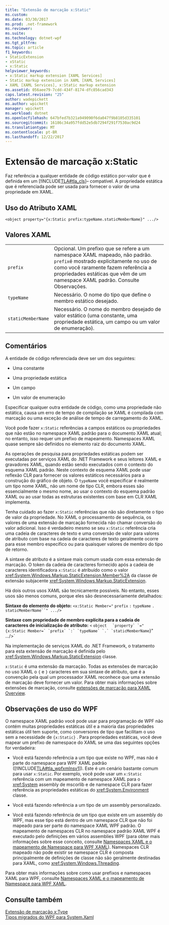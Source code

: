 ```yaml
---
title: "Extensão de marcação x:Static"
ms.custom: 
ms.date: 03/30/2017
ms.prod: .net-framework
ms.reviewer: 
ms.suite: 
ms.technology: dotnet-wpf
ms.tgt_pltfrm: 
ms.topic: article
f1_keywords:
- StaticExtension
- xStatic
- x:Static
helpviewer_keywords:
- x:Static markup extension [XAML Services]
- Static markup extension in XAML [XAML Services]
- XAML [XAML Services], x:Static markup extension
ms.assetid: 056aee79-7cdd-434f-8174-dfc856cad343
caps.latest.revision: "25"
author: wadepickett
ms.author: wpickett
manager: wpickett
ms.workload: dotnet
ms.openlocfilehash: 647bfed7b321a949090f6da047f9b8105d335101
ms.sourcegitcommit: 16186c34a957fdd52e5db7294f291f7530ac9d24
ms.translationtype: MT
ms.contentlocale: pt-BR
ms.lasthandoff: 12/22/2017
---
```

# <a name="xstatic-markup-extension"></a>Extensão de marcação x:Static
Faz referência a qualquer entidade de código estático por-valor que é definida em um [!INCLUDE[TLA#tla_cls](../../../includes/tlasharptla-cls-md.md)]– compatível. A propriedade estática que é referenciada pode ser usada para fornecer o valor de uma propriedade em XAML.  
  
## <a name="xaml-attribute-usage"></a>Uso do Atributo XAML  
  
```xaml  
<object property="{x:Static prefix:typeName.staticMemberName}" .../>  
```  
  
## <a name="xaml-values"></a>Valores XAML  
  
|||  
|-|-|  
|`prefix`|Opcional. Um prefixo que se refere a um namespace XAML mapeado, não padrão. `prefix`é mostrado explicitamente no uso de como você raramente fazem referência a propriedades estáticas que vêm de um namespace XAML padrão. Consulte Observações.|  
|`typeName`|Necessário. O nome do tipo que define o membro estático desejado.|  
|`staticMemberName`|Necessário. O nome do membro desejado de valor estático (uma constante, uma propriedade estática, um campo ou um valor de enumeração).|  
  
## <a name="remarks"></a>Comentários  
 A entidade de código referenciada deve ser um dos seguintes:  
  
-   Uma constante  
  
-   Uma propriedade estática  
  
-   Um campo  
  
-   Um valor de enumeração  
  
 Especificar qualquer outra entidade de código, como uma propriedade não estática, causa um erro de tempo de compilação se XAML é compilada com marcação ou uma exceção de análise de tempo de carregamento do XAML.  
  
 Você pode fazer `x:Static` referências a campos estáticos ou propriedades que não estão no namespace XAML padrão para o documento XAML atual; no entanto, isso requer um prefixo de mapeamento. Namespaces XAML quase sempre são definidos no elemento raiz do documento XAML.  
  
 As operações de pesquisa para propriedades estáticas podem ser executadas por serviços XAML do .NET Framework e seus leitores XAML e gravadores XAML, quando estão sendo executados com o contexto do esquema XAML padrão. Neste contexto de esquema XAML pode usar reflexão CLR para fornecer os valores estáticos necessários para a construção do gráfico de objeto. O `typeName` você especificar é realmente um tipo nome XAML, não um nome de tipo CLR, embora esses são essencialmente o mesmo nome, ao usar o contexto do esquema padrão XAML ou ao usar todas as estruturas existentes com base em CLR XAML implementa.  
  
 Tenha cuidado ao fazer `x:Static` referências que não são diretamente o tipo de valor da propriedade. No XAML o processamento de sequência, os valores de uma extensão de marcação fornecida não chamar conversão do valor adicional. Isso é verdadeiro mesmo se seu `x:Static` referência cria uma cadeia de caracteres de texto e uma conversão de valor para valores de atributo com base na cadeia de caracteres de texto geralmente ocorre para esse membro específico ou para quaisquer valores de membro do tipo de retorno.  
  
 A sintaxe de atributo é a sintaxe mais comum usada com essa extensão de marcação. O token da cadeia de caracteres fornecido após a cadeia de caracteres identificadora `x:Static` é atribuído como o valor <xref:System.Windows.Markup.StaticExtension.Member%2A> da classe de extensão subjacente <xref:System.Windows.Markup.StaticExtension>.  
  
 Há dois outros usos XAML são tecnicamente possíveis. No entanto, esses usos são menos comuns, porque eles são desnecessariamente detalhados:  
  
 **Sintaxe do elemento do objeto:** `<x:Static Member="` `prefix` `:` `typeName` `.` `staticMemberName``" .../>`  
  
 **Sintaxe com propriedade de membro explícita para a cadeia de caracteres de inicialização de atributo:** `<` `object`  ``  `property` `="{x:Static Member=` `prefix` `:` `typeName` `.` `staticMemberName``}" .../>`  
  
 Na implementação de serviços XAML do .NET Framework, o tratamento para esta extensão de marcação é definida pelo <xref:System.Windows.Markup.StaticExtension> classe.  
  
 `x:Static` é uma extensão da marcação. Todas as extensões de marcação no uso XAML o `{` e `}` caracteres em sua sintaxe de atributo, que é a convenção pela qual um processador XAML reconhece que uma extensão de marcação deve fornecer um valor. Para obter mais informações sobre extensões de marcação, consulte [extensões de marcação para XAML Overview](../../../docs/framework/xaml-services/markup-extensions-for-xaml-overview.md).  
  
## <a name="wpf-usage-notes"></a>Observações de uso do WPF  
 O namespace XAML padrão você pode usar para programação de WPF não contém muitas propriedades estáticas útil e a maioria das propriedades estáticas útil tem suporte, como conversores de tipo que facilitam o uso sem a necessidade de `{x:Static}` . Para propriedades estáticas, você deve mapear um prefixo de namespace do XAML se uma das seguintes opções for verdadeira:  
  
-   Você está fazendo referência a um tipo que existe no WPF, mas não é parte do namespace para WPF XAML padrão ([!INCLUDE[TLA#tla_wpfxmlnsv1](../../../includes/tlasharptla-wpfxmlnsv1-md.md)]). Este é um cenário bastante comum para usar `x:Static`. Por exemplo, você pode usar um `x:Static` referência com um mapeamento de namespace XAML para o <xref:System> assembly de mscorlib e de namespace CLR para fazer referência as propriedades estáticas do <xref:System.Environment> classe.  
  
-   Você está fazendo referência a um tipo de um assembly personalizado.  
  
-   Você está fazendo referência de um tipo que existe em um assembly do WPF, mas esse tipo está dentro de um namespace CLR que não foi mapeado para ser parte do namespace XAML WPF padrão. O mapeamento de namespaces CLR no namespace padrão XAML WPF é executado pelo definições em vários assemblies WPF (para obter mais informações sobre esse conceito, consulte [Namespaces XAML e o mapeamento de Namespace para WPF XAML](../../../docs/framework/wpf/advanced/xaml-namespaces-and-namespace-mapping-for-wpf-xaml.md)). Namespaces CLR mapeado não pode existir se namespace CLR é composta principalmente de definições de classe não são geralmente destinadas para XAML, como <xref:System.Windows.Threading>.  
  
 Para obter mais informações sobre como usar prefixos e namespaces XAML para WPF, consulte [Namespaces XAML e o mapeamento de Namespace para WPF XAML](../../../docs/framework/wpf/advanced/xaml-namespaces-and-namespace-mapping-for-wpf-xaml.md).  
  
## <a name="see-also"></a>Consulte também  
 [Extensão de marcação x:Type](../../../docs/framework/xaml-services/x-type-markup-extension.md)  
 [Tipos migrados do WPF para System.Xaml](../../../docs/framework/xaml-services/types-migrated-from-wpf-to-system-xaml.md)
